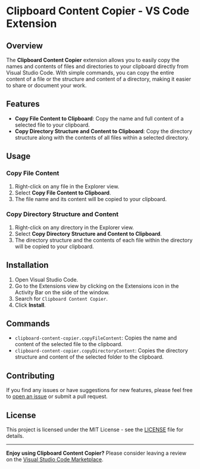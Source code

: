 # Clipboard Content Copier - VS Code Extension

## Overview

The **Clipboard Content Copier** extension allows you to easily copy the names and contents of files and directories to your clipboard directly from Visual Studio Code. With simple commands, you can copy the entire content of a file or the structure and content of a directory, making it easier to share or document your work.

## Features

- **Copy File Content to Clipboard**: Copy the name and full content of a selected file to your clipboard.
- **Copy Directory Structure and Content to Clipboard**: Copy the directory structure along with the contents of all files within a selected directory.

## Usage

### Copy File Content

1. Right-click on any file in the Explorer view.
2. Select **Copy File Content to Clipboard**.
3. The file name and its content will be copied to your clipboard.

### Copy Directory Structure and Content

1. Right-click on any directory in the Explorer view.
2. Select **Copy Directory Structure and Content to Clipboard**.
3. The directory structure and the contents of each file within the directory will be copied to your clipboard.

## Installation

1. Open Visual Studio Code.
2. Go to the Extensions view by clicking on the Extensions icon in the Activity Bar on the side of the window.
3. Search for `Clipboard Content Copier`.
4. Click **Install**.

## Commands

- `clipboard-content-copier.copyFileContent`: Copies the name and content of the selected file to the clipboard.
- `clipboard-content-copier.copyDirectoryContent`: Copies the directory structure and content of the selected folder to the clipboard.

## Contributing

If you find any issues or have suggestions for new features, please feel free to [open an issue](https://github.com/Zhatra/clipboard-content-copier/issues) or submit a pull request.

## License

This project is licensed under the MIT License - see the [LICENSE](LICENSE) file for details.

---

**Enjoy using Clipboard Content Copier?** Please consider leaving a review on the [Visual Studio Code Marketplace](https://marketplace.visualstudio.com/).

